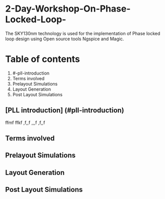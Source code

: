 # 2-Day-Workshop-On-Phase-Locked-Loop-

The SKY130nm technology is used for the implementation of Phase locked loop design using Open source tools Ngspice and Magic.

# Table of contents
1. #-pll-introduction
3. Terms involved
4. Prelayout Simulations
5. Layout Generation
6. Post Layout Simulations

## [PLL introduction] (#pll-introduction)

ffmf
ffkf
,f,,f
,,,f
,f,,f
## Terms involved
## Prelayout Simulations
## Layout Generation
## Post Layout Simulations
